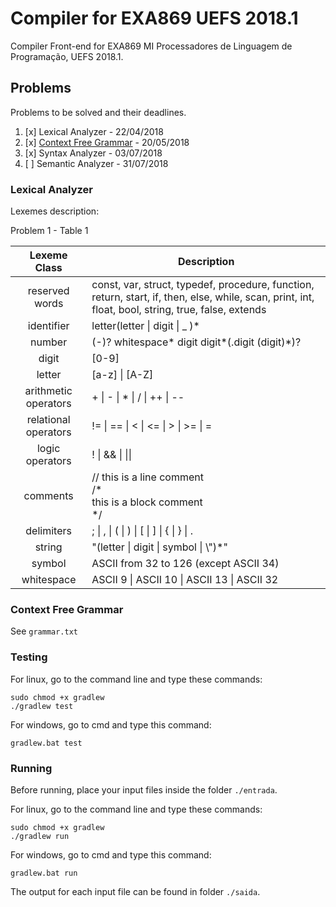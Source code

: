 # Compiler for EXA869 UEFS 2018.1
Compiler Front-end for EXA869 MI Processadores de Linguagem de Programação, UEFS 2018.1.

## Problems 

Problems to be solved and their deadlines.

1. [x] Lexical Analyzer - 22/04/2018
2. [x] [Context Free Grammar](https://docs.google.com/document/d/1bHU1Tl3i42zqa6bDExDx2aRCMPcjzEm15IVa4rdEDZg/edit) - 20/05/2018
3. [x] Syntax Analyzer - 03/07/2018
4. [ ] Semantic Analyzer - 31/07/2018

### Lexical Analyzer

Lexemes description:

Problem 1 - Table 1

|    Lexeme Class      |  Description |
|:--------------------:|------------------------------------------------------------------------------------------------------------------------------------------------------|
| reserved words       | const, var, struct, typedef, procedure, function, return, start, if, then, else, while, scan,  print, int, float, bool, string, true, false, extends |
| identifier           |  letter(letter \| digit \| _ )*                                                                                                                        |
| number               | (-)? whitespace\* digit digit\*(.digit (digit)\*)?                                                                                                       |
| digit                | [0-9]                                                                                                                                                |
| letter               | [a-z] \| [A-Z]                                                                                                                                        |
| arithmetic operators | + \| - \| * \| / \| ++ \| --                                                                                                                              |
| relational operators | != \| == \| < \| <= \| > \| >= \| =                                                                                                                        |
| logic operators      | ! \| && \| \|\|                                                                                                                                          |
| comments             | // this is a line comment <br/> /\* <br/> this is a block comment <br/> \*/                                                                                           |
| delimiters           | ; \| , \| ( \| ) \| [ \| ] \| { \| } \| .                                                                                                                    |
| string               | "(letter \| digit \| symbol \| \\")\*"                                                                                                                    |
| symbol               | ASCII from 32 to 126 (except ASCII 34)                                                                                                               |
| whitespace           | ASCII 9 \| ASCII 10 \| ASCII 13 \| ASCII 32                                                                                                             |

### Context Free Grammar

See `grammar.txt`

### Testing

For linux, go to the command line and type these commands:
```
sudo chmod +x gradlew
./gradlew test
```

For windows, go to cmd and type this command:
```
gradlew.bat test
```

### Running

Before running, place your input files inside the folder `./entrada`.

For linux, go to the command line and type these commands:
```
sudo chmod +x gradlew
./gradlew run
```

For windows, go to cmd and type this command:
```
gradlew.bat run
```

The output for each input file can be found in folder `./saida`.